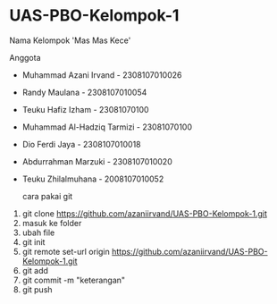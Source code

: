 # UAS-PBO-Kelompok-1
Nama Kelompok 'Mas Mas Kece'

Anggota
- Muhammad Azani Irvand - 2308107010026
- Randy Maulana - 2308107010054
- Teuku Hafiz Izham - 23081070100
- Muhammad Al-Hadziq Tarmizi - 23081070100
- Dio Ferdi Jaya - 2308107010018
- Abdurrahman Marzuki - 2308107010020
- Teuku Zhilalmuhana - 2008107010052


   cara pakai git

1. git clone https://github.com/azaniirvand/UAS-PBO-Kelompok-1.git
2. masuk ke folder
3. ubah file
3. git init
4. git remote set-url origin https://github.com/azaniirvand/UAS-PBO-Kelompok-1.git
5. git add <namafile>
6. git commit -m "keterangan"
7. git push

